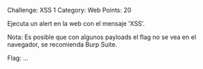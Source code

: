Challenge: XSS 1
Category: Web
Points: 20

Ejecuta un alert en la web con el mensaje ’XSS’.

Nota: Es posible que con algunos payloads el flag no se vea en el navegador, se recomienda Burp Suite.

Flag: ...
